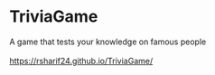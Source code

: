 # TriviaGame
A game that tests your knowledge on famous people
<br><br>
https://rsharif24.github.io/TriviaGame/
